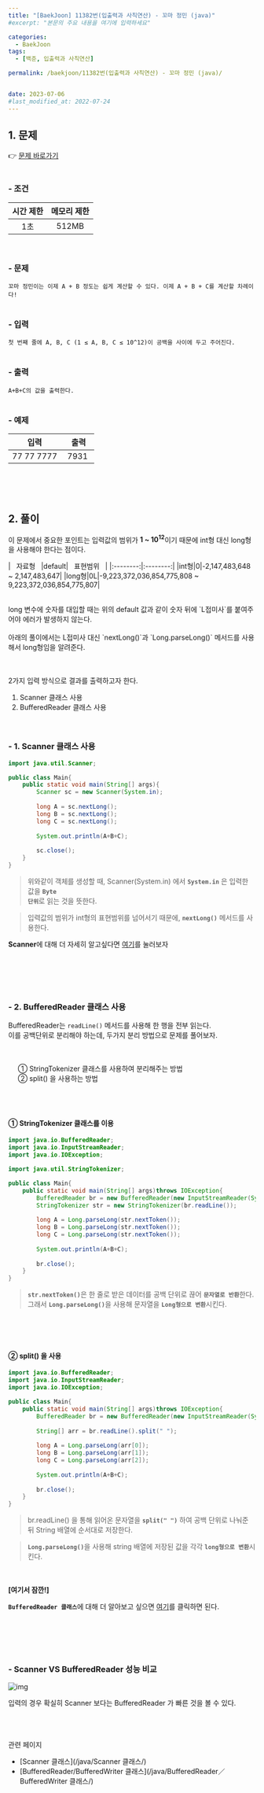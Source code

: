 ```yaml
---
title: "[BaekJoon] 11382번(입출력과 사칙연산) - 꼬마 정민 (java)"
#excerpt: "본문의 주요 내용을 여기에 입력하세요"

categories:
  - BaekJoon
tags:
  - [백준, 입출력과 사칙연산]

permalink: /baekjoon/11382번(입출력과 사칙연산) - 꼬마 정민 (java)/


date: 2023-07-06
#last_modified_at: 2022-07-24
---
```


## 1. 문제
👉 [문제 바로가기](https://www.acmicpc.net/problem/11382)<br><br>
###  - 조건
  
| 시간 제한 | 메모리 제한 |
|:--------:|:--------:|
|1초|512MB|

<br>

### - 문제
```꼬마 정민이는 이제 A + B 정도는 쉽게 계산할 수 있다. 이제 A + B + C를 계산할 차례이다!```
<br><br>

### - 입력
```첫 번째 줄에 A, B, C (1 ≤ A, B, C ≤ 10^12)이 공백을 사이에 두고 주어진다.```
<br><br>


### - 출력
```A+B+C의 값을 출력한다.```
<br><br>

### - 예제
  
| &nbsp;&nbsp;입력&nbsp;&nbsp; | &nbsp;&nbsp; 출력&nbsp;&nbsp; |
|:--------:|:--------:|
|77 77 7777|7931|

  
<br><br><br>


## 2. 풀이
이 문제에서 중요한 포인트는 입력값의 범위가 <b>1 ~ 10<sup>12</sup></b>이기 때문에 int형 대신 <span class="color">long형을 사용</span>해야 한다는 점이다.<br>

| &nbsp;&nbsp;자료형&nbsp;&nbsp; |default|&nbsp;&nbsp; 표현범위&nbsp;&nbsp; |
|:--------:|:--------:|
|int형|0|-2,147,483,648 ~ 2,147,483,647|
|long형|0L|-9,223,372,036,854,775,808 ~ 9,223,372,036,854,775,807|

<br>
long 변수에 숫자를 대입할 때는 위의 default 값과 같이 숫자 뒤에 `L접미사`를 붙여주어야 에러가 발생하지 않는다. 
<br><br>
아래의 풀이에서는 L접미사 대신 `nextLong()`과 `Long.parseLong()` 메서드를 사용해서 long형임을 알려준다.
<br><br><br>


2가지 입력 방식으로 결과를 출력하고자 한다.

1. Scanner 클래스 사용
2. BufferedReader 클래스 사용
<br><br><br>

### - 1. Scanner 클래스 사용
```java
import java.util.Scanner;

public class Main{
    public static void main(String[] args){
        Scanner sc = new Scanner(System.in);
   
        long A = sc.nextLong();
        long B = sc.nextLong();
        long C = sc.nextLong();
        
        System.out.println(A+B+C);
        
        sc.close();
    }
}
```
> 위와같이 객체를 생성할 때, Scanner(System.in) 에서 <code><b>System.in</b></code> 은 입력한 값을 <code><b>Byte 단위</b></code>로 읽는 것을 뜻한다.

> 입력값의 범위가 int형의 표현범위를 넘어서기 때문에, <code><b>nextLong()</b></code> 메서드를 사용한다.
<div class="box"><b>Scanner</b>에 대해 더 자세히 알고싶다면 <a href="/java/Scanner 클래스/"> 여기</a>를 눌러보자</div>

<br><br><br><br>

### - 2. BufferedReader 클래스 사용
BufferedReader는 `readLine()` 메서드를 사용해 한 행을 전부 읽는다. <br>
이를 공백단위로 분리해야 하는데, 두가지 분리 방법으로 문제를 풀어보자.

<br><br>
&nbsp;&nbsp;&nbsp;&nbsp; ① StringTokenizer 클래스를 사용하여 분리해주는 방법<br>
  &nbsp;&nbsp;&nbsp;&nbsp; ② split() 을 사용하는 방법
<br><br><br><br>

#### ① StringTokenizer 클래스를 이용
```java
import java.io.BufferedReader;
import java.io.InputStreamReader;
import java.io.IOException;

import java.util.StringTokenizer;

public class Main{
    public static void main(String[] args)throws IOException{
        BufferedReader br = new BufferedReader(new InputStreamReader(System.in));
        StringTokenizer str = new StringTokenizer(br.readLine());
        
        long A = Long.parseLong(str.nextToken());
        long B = Long.parseLong(str.nextToken());
        long C = Long.parseLong(str.nextToken());
        
        System.out.println(A+B+C);
        
        br.close();
    }
}
```
> <code><b>str.nextToken()</b></code>은 한 줄로 받은 데이터를 공백 단위로 끊어 <code><b>문자열로 반환</b></code>한다. <br>
그래서 <code><b>Long.parseLong()</b></code>을 사용해 문자열을 <code><b>Long형으로 변환</b></code>시킨다.


<br><br><br>

#### ② split() 을 사용
```java
import java.io.BufferedReader;
import java.io.InputStreamReader;
import java.io.IOException;

public class Main{
    public static void main(String[] args)throws IOException{
        BufferedReader br = new BufferedReader(new InputStreamReader(System.in));
        
        String[] arr = br.readLine().split(" ");
        
        long A = Long.parseLong(arr[0]);
        long B = Long.parseLong(arr[1]);
        long C = Long.parseLong(arr[2]);
        
        System.out.println(A+B+C);
        
        br.close();
    }
}
```
> br.readLine() 을 통해 읽어온 문자열을 <code><b>split(" ")</b></code> 하여 공백 단위로 나눠준 뒤 String 배열에 순서대로 저장한다.

> <code><b>Long.parseLong()</b></code>을 사용해 string 배열에 저장된 값을 각각 <code><b>long형으로 변환</b></code>시킨다.

<br><br>
<b>[여기서 잠깐!]</b>
<div class="box"><code><b>BufferedReader 클래스</b></code>에 대해 더 알아보고 싶으면 <a href="/java/BufferedReader／BufferedWriter 클래스/"> 여기</a>를 클릭하면 된다.</div>









<br><br><br><br>

### - Scanner VS BufferedReader 성능 비교
![img](https://github.com/cjoungi/cjoungi.github.io/assets/113075984/452cf25d-eeb8-4880-991d-4154e13a0ccd)

입력의 경우 확실히 Scanner 보다는 <span class="color">BufferedReader 가 빠른 것을 볼 수 있다.</span>



<br><br><br>
<span class="color">관련 페이지</span><br>

- [Scanner 클래스](/java/Scanner 클래스/)
- [BufferedReader/BufferedWriter 클래스](/java/BufferedReader／BufferedWriter 클래스/)

<br><br><br>